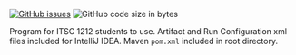 <a href="https://github.com/nosaka0/Space/issues"><img alt="GitHub issues" src="https://img.shields.io/github/issues/nosaka0/Space"></a> <img alt="GitHub code size in bytes" src="https://img.shields.io/github/languages/code-size/nosaka0/Space">

Program for ITSC 1212 students to use.
Artifact and Run Configuration xml files included for IntelliJ IDEA.
Maven `pom.xml` included in root directory.
